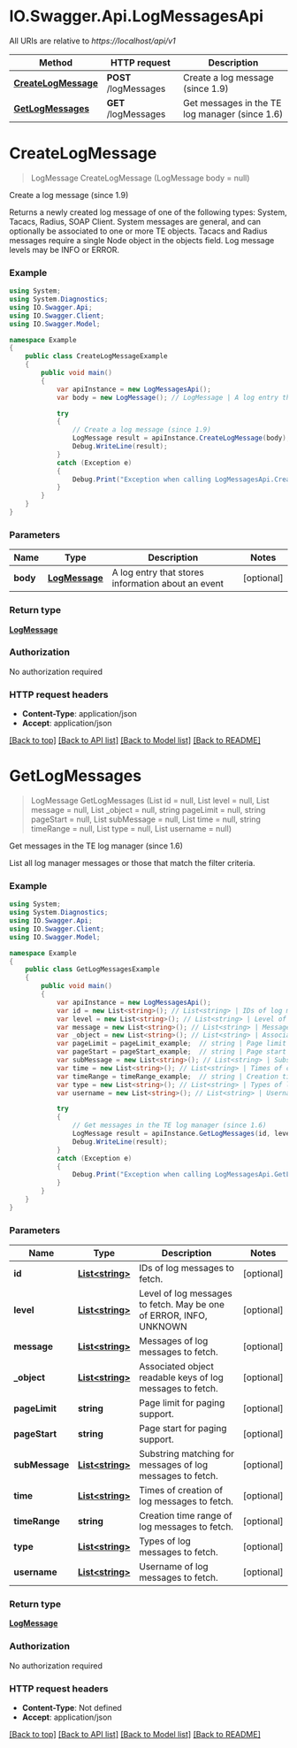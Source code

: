 # IO.Swagger.Api.LogMessagesApi

All URIs are relative to *https://localhost/api/v1*

Method | HTTP request | Description
------------- | ------------- | -------------
[**CreateLogMessage**](LogMessagesApi.md#createlogmessage) | **POST** /logMessages | Create a log message (since 1.9)
[**GetLogMessages**](LogMessagesApi.md#getlogmessages) | **GET** /logMessages | Get messages in the TE log manager (since 1.6)


<a name="createlogmessage"></a>
# **CreateLogMessage**
> LogMessage CreateLogMessage (LogMessage body = null)

Create a log message (since 1.9)

Returns a newly created log message of one of the following types: System, Tacacs, Radius, SOAP Client. System messages are general, and can optionally be associated to one or more TE objects. Tacacs and Radius messages require a single Node object in the objects field. Log message levels may be INFO or ERROR.

### Example
```csharp
using System;
using System.Diagnostics;
using IO.Swagger.Api;
using IO.Swagger.Client;
using IO.Swagger.Model;

namespace Example
{
    public class CreateLogMessageExample
    {
        public void main()
        {
            var apiInstance = new LogMessagesApi();
            var body = new LogMessage(); // LogMessage | A log entry that stores information about an event (optional) 

            try
            {
                // Create a log message (since 1.9)
                LogMessage result = apiInstance.CreateLogMessage(body);
                Debug.WriteLine(result);
            }
            catch (Exception e)
            {
                Debug.Print("Exception when calling LogMessagesApi.CreateLogMessage: " + e.Message );
            }
        }
    }
}
```

### Parameters

Name | Type | Description  | Notes
------------- | ------------- | ------------- | -------------
 **body** | [**LogMessage**](LogMessage.md)| A log entry that stores information about an event | [optional] 

### Return type

[**LogMessage**](LogMessage.md)

### Authorization

No authorization required

### HTTP request headers

 - **Content-Type**: application/json
 - **Accept**: application/json

[[Back to top]](#) [[Back to API list]](../README.md#documentation-for-api-endpoints) [[Back to Model list]](../README.md#documentation-for-models) [[Back to README]](../README.md)

<a name="getlogmessages"></a>
# **GetLogMessages**
> LogMessage GetLogMessages (List<string> id = null, List<string> level = null, List<string> message = null, List<string> _object = null, string pageLimit = null, string pageStart = null, List<string> subMessage = null, List<string> time = null, string timeRange = null, List<string> type = null, List<string> username = null)

Get messages in the TE log manager (since 1.6)

List all log manager messages or those that match the filter criteria.

### Example
```csharp
using System;
using System.Diagnostics;
using IO.Swagger.Api;
using IO.Swagger.Client;
using IO.Swagger.Model;

namespace Example
{
    public class GetLogMessagesExample
    {
        public void main()
        {
            var apiInstance = new LogMessagesApi();
            var id = new List<string>(); // List<string> | IDs of log messages to fetch. (optional) 
            var level = new List<string>(); // List<string> | Level of log messages to fetch. May be one of ERROR, INFO, UNKNOWN (optional) 
            var message = new List<string>(); // List<string> | Messages of log messages to fetch. (optional) 
            var _object = new List<string>(); // List<string> | Associated object readable keys of log messages to fetch. (optional) 
            var pageLimit = pageLimit_example;  // string | Page limit for paging support. (optional) 
            var pageStart = pageStart_example;  // string | Page start for paging support. (optional) 
            var subMessage = new List<string>(); // List<string> | Substring matching for messages of log messages to fetch. (optional) 
            var time = new List<string>(); // List<string> | Times of creation of log messages to fetch. (optional) 
            var timeRange = timeRange_example;  // string | Creation time range of log messages to fetch. (optional) 
            var type = new List<string>(); // List<string> | Types of log messages to fetch. (optional) 
            var username = new List<string>(); // List<string> | Username of log messages to fetch. (optional) 

            try
            {
                // Get messages in the TE log manager (since 1.6)
                LogMessage result = apiInstance.GetLogMessages(id, level, message, _object, pageLimit, pageStart, subMessage, time, timeRange, type, username);
                Debug.WriteLine(result);
            }
            catch (Exception e)
            {
                Debug.Print("Exception when calling LogMessagesApi.GetLogMessages: " + e.Message );
            }
        }
    }
}
```

### Parameters

Name | Type | Description  | Notes
------------- | ------------- | ------------- | -------------
 **id** | [**List&lt;string&gt;**](string.md)| IDs of log messages to fetch. | [optional] 
 **level** | [**List&lt;string&gt;**](string.md)| Level of log messages to fetch. May be one of ERROR, INFO, UNKNOWN | [optional] 
 **message** | [**List&lt;string&gt;**](string.md)| Messages of log messages to fetch. | [optional] 
 **_object** | [**List&lt;string&gt;**](string.md)| Associated object readable keys of log messages to fetch. | [optional] 
 **pageLimit** | **string**| Page limit for paging support. | [optional] 
 **pageStart** | **string**| Page start for paging support. | [optional] 
 **subMessage** | [**List&lt;string&gt;**](string.md)| Substring matching for messages of log messages to fetch. | [optional] 
 **time** | [**List&lt;string&gt;**](string.md)| Times of creation of log messages to fetch. | [optional] 
 **timeRange** | **string**| Creation time range of log messages to fetch. | [optional] 
 **type** | [**List&lt;string&gt;**](string.md)| Types of log messages to fetch. | [optional] 
 **username** | [**List&lt;string&gt;**](string.md)| Username of log messages to fetch. | [optional] 

### Return type

[**LogMessage**](LogMessage.md)

### Authorization

No authorization required

### HTTP request headers

 - **Content-Type**: Not defined
 - **Accept**: application/json

[[Back to top]](#) [[Back to API list]](../README.md#documentation-for-api-endpoints) [[Back to Model list]](../README.md#documentation-for-models) [[Back to README]](../README.md)

